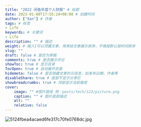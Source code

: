 ```yaml
---
title: "2022 闲鱼年度个人财报" # 标题
date: 2023-01-08T17:55:24+08:00 # 创建时间
author: ["Xan"] # 作者
tags: # 标签
- Life 
keywords: # 关键词
- Life 
description: "" # 描述
weight: # 输入1可以顶置文章，用来给文章展示排序，不填就默认按时间排序
slug: ""
draft: false # 是否为草稿
comments: true # 是否展示评论
showToc: true # 显示目录
TocOpen: true # 自动展开目录
hidemeta: false # 是否隐藏文章的元信息，如发布日期、作者等
disableShare: true # 底部不显示分享栏
showbreadcrumbs: true # 顶部显示当前路径
cover:
    image: "" #图片路径 例：posts/tech/123/picture.png
    caption: "" # 图片底部描述
    alt: ""
    relative: false
---
```


![5124fbea4acaed6fe317c70fe0768dc.jpg](https://bu.dusays.com/2023/01/08/63ba934fef7a1.jpg)

